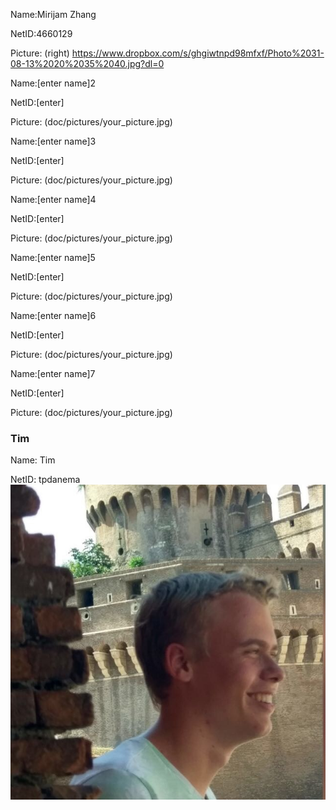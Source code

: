 Name:Mirijam Zhang

NetID:4660129

Picture: (right) https://www.dropbox.com/s/ghgiwtnpd98mfxf/Photo%2031-08-13%2020%2035%2040.jpg?dl=0

Name:[enter name]2

NetID:[enter]

Picture: (doc/pictures/your_picture.jpg)

Name:[enter name]3

NetID:[enter]

Picture: (doc/pictures/your_picture.jpg)

Name:[enter name]4

NetID:[enter]

Picture: (doc/pictures/your_picture.jpg)

Name:[enter name]5

NetID:[enter]

Picture: (doc/pictures/your_picture.jpg)

Name:[enter name]6

NetID:[enter]

Picture: (doc/pictures/your_picture.jpg)

Name:[enter name]7

NetID:[enter]

Picture: (doc/pictures/your_picture.jpg)


### Tim
Name: Tim

NetID: tpdanema 
![My picture](doc/pictures/tim_picture.JPG)